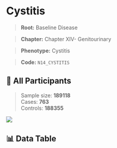 # Cystitis

> **Root:** Baseline Disease  

> **Chapter:** Chapter XIV- Genitourinary  

> **Phenotype:** Cystitis  

> **Code:** `N14_CYSTITIS`

## 🧪 All Participants  
> Sample size: **189118**  
> Cases: **763**  
> Controls: **188355**
<img src="/Sensitive/Figures/ALL/Baseline/N14_CYSTITIS.png"/>

## 📊 Data Table
<CsvTableMRF src="/Sensitive/Data/ALL/Baseline/LG_N14_CYSTITIS.csv"/>

